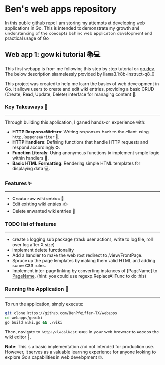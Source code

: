 # Ben's web apps repository
In this public github repo I am storing my attempts at developing web applications in Go. This is intended to demonstrate my growth and understanding of the concepts behind web application development and practical usage of Go

## Web app 1: gowiki tutorial 📚💻
This first webapp is from me following this step by step tutorial on [go.dev](https://go.dev/doc/articles/wiki/). The below description shamelessly provided by llama3.1:8b-instruct-q8_0

This project was created to help me learn the basics of web development in Go. It allows users to create and edit wiki entries, 
providing a basic CRUD (Create, Read, Update, Delete) interface for managing content 💼.

### Key Takeaways 📝
---------------

Through building this application, I gained hands-on experience with:

*   **HTTP ResponseWriters**: Writing responses back to the client using `http.ResponseWriter` 📨.
*   **HTTP Handlers**: Defining functions that handle HTTP requests and respond accordingly ⚙️.
*   **Function Literals**: Using anonymous functions to implement simple logic within handlers 🔩.
*   **Basic HTML Formatting**: Rendering simple HTML templates for displaying data 💻.

### Features ✨
-----

*   Create new wiki entries 📝
*   Edit existing wiki entries ✍️
*   Delete unwanted wiki entries 🚮

### TODO list of features
-----
* create a logging sub package (track user actions, write to log file, roll over log after X size)
* implement delete functionality
* Add a handler to make the web root redirect to /view/FrontPage.
* Spruce up the page templates by making them valid HTML and adding some CSS rules.
* Implement inter-page linking by converting instances of [PageName] to <a href="/view/PageName">PageName</a>. (hint: you could use regexp.ReplaceAllFunc to do this)

### Running the Application 🎉
------------------------

To run the application, simply execute:

```bash
git clone https://github.com/BenPfeiffer-TX/webapps
cd webapps/gowiki
go build wiki.go && ./wiki
```

Then, navigate to `http://localhost:8080` in your web browser to access the wiki editor 🔗.

**Note**: This is a basic implementation and not intended for production use. However, it serves as a valuable learning experience for anyone looking to explore Go's capabilities in web development 🤓.
